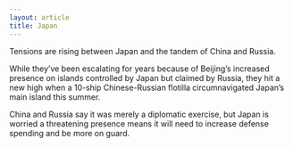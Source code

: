 ```yaml
---
layout: article
title: Japan
---
```

Tensions are rising between Japan and the tandem of China and Russia.

While they’ve been escalating for years because of Beijing’s increased presence on islands controlled by Japan but claimed by Russia, they hit a new high when a 10-ship Chinese-Russian flotilla circumnavigated Japan’s main island this summer.

China and Russia say it was merely a diplomatic exercise, but Japan is worried a threatening presence means it will need to increase defense spending and be more on guard.